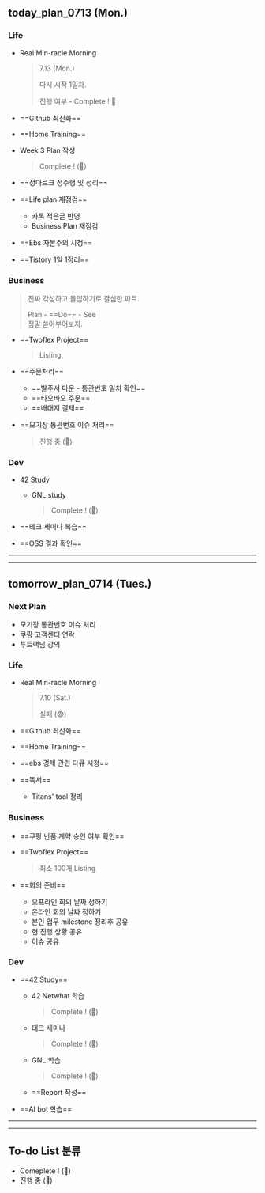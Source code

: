 ## today_plan_0713 (Mon.)



### Life

- Real Min-racle Morning  

  > 7.13 (Mon.) 
  >
  > 다시 시작 1일차.
  >
  > 진행 여부 - Complete ! 🐥

- ==Github 최신화==

- ==Home Training==

- Week 3 Plan 작성

  > Complete ! (🐥)

- ==정다르크 정주행 및 정리==

- ==Life plan 재점검==

  - 카톡 적은글 반영
  - Business Plan 재점검

- ==Ebs 자본주의 시청==

- ==Tistory 1일 1정리==

  

### Business

> 진짜 각성하고 몰입하기로 결심한 파트.
>
> Plan - ==Do== - See  
> 정말 쏟아부어보자.



- ==Twoflex Project==

  > Listing

- ==주문처리==

  - ==발주서 다운 - 통관번호 일치 확인==
  - ==타오바오 주문==
  - ==배대지 결제==

- ==모기장 통관번호 이슈 처리==

  > 진행 중 (🐣)



### Dev

- 42 Study

  - GNL study

    > Complete ! (🐥)

- ==테크 세미나 복습==

- ==OSS 결과 확인==





----

---





## tomorrow_plan_0714 (Tues.)



### Next Plan



- 모기장 통관번호 이슈 처리
- 쿠팡 고객센터 연락
- 투트랙님 강의



### Life

- Real Min-racle Morning  

  > 7.10 (Sat.) 
  >
  > 실패 (😨)

- ==Github 최신화==

- ==Home Training==

- ==ebs 경제 관련 다큐 시청==

- ==독서==

  - Titans' tool 정리

  

### Business



- ==쿠팡 반품 계약 승인 여부 확인==

- ==Twoflex Project==

  > 최소 100개 Listing



- ==회의 준비==
  - 오프라인 회의 날짜 정하기
  - 온라인 회의 날짜 정하기
  - 본인 업무 milestone 정리후 공유
  - 현 진행 상황 공유
  - 이슈 공유



### Dev

- ==42 Study==

  - 42 Netwhat 학습

    > Complete ! (🐥)

  - 테크 세미나

    > Complete ! (🐥)

  - GNL 학습

    > Complete ! (🐥)

  - ==Report 작성==

  

- ==AI bot 학습==







---

---





## To-do List 분류



- Comeplete ! (🐥)
- 진행 중 (🐣)